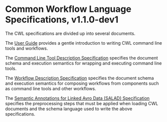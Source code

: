 # Common Workflow Language Specifications, v1.1.0-dev1

The CWL specifications are divided up into several documents.

The [User Guide](UserGuide.html) provides a gentle introduction to writing CWL
command line tools and workflows.

The [Command Line Tool Description Specification](CommandLineTool.html)
specifies the document schema and execution semantics for wrapping and
executing command line tools.

The [Workflow Description Specification](Workflow.html) specifies the document
schema and execution semantics for composing workflows from components such as
command line tools and other workflows.

The
[Semantic Annotations for Linked Avro Data (SALAD) Specification](SchemaSalad.html)
specifies the preprocessing steps that must be applied when loading CWL
documents and the schema language used to write the above specifications.
